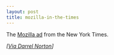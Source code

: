 ```yaml
---
layout: post
title: mozilla-in-the-times
---
```

The [Mozilla
ad](http://www.mozilla.org/images/nyt_ad_large_2004.png "http://www.mozilla.org/images/nyt_ad_large_2004.png") from
the New York Times.

*[[Via Darrel
Norton](http://dotnetjunkies.com/WebLog/darrell.norton/archive/2004/12/17/37483.aspx)]*
